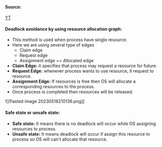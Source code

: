 #### Source:
[YT](https://www.youtube.com/watch?v=XV_U8feLJqQ&list=PLXj4XH7LcRfDrdQuJTHIPmKMpa7eYVaPm&index=42)


#### Deadlock avoidance by using resource allocation graph:

* This method is used when process have single resource.
* Here we are using several type of edges
	* Claim edge
	* Request edge
	* Assignment edge == Allocated edge
* **Claim Edge:** it specifies that process may request a resource for future.
* **Request Edge:** whenever process wants to use resource, it request to resource.
* **Assignment Edge:** If resources is free then OS will allocate a corresponding resources to the process.
* Once process is completed then resources will be released.

![[Pasted image 20230518210136.png]]


#### Safe state or unsafe state:

* **Safe state:** It means there is no deadlock will occur while OS assigning resources to process.
* **Unsafe state:** It means deadlock will occur if assign this resource to process so OS will can't allocate that resource.